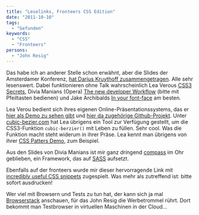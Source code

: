 ```yaml
---
title: "Leselinks, Fronteers CSS Edition"
date: "2011-10-10"
tags:
  - "Gefunden"
keywords:
  - "CSS"
  - "Fronteers"
persons:
  - "John Resig"
---
```


Das habe ich an anderer Stelle schon erwähnt, aber die Slides der Amsterdamer Konferenz, [hat Darius Kruythoff zusammengetragen](https://plus.google.com/105677183826826570300/posts/Ncc2XTzLiry). Alle sehr lesenswert. Dabei funktionieren ohne Talk wahrscheinlich Lea Verous [CSS3 Secrets](http://www.slideshare.net/LeaVerou/css3-secrets-10-things-you-might-not-know-about-css3), Divia Manians (Opera) [The new developer Workflow](http://nimbu.in/fronteers/#intro) (bitte mit Pfeiltasten bedienen) und Jake Archibalds [In your font-face](http://speakerdeck.com/u/jaffathecake/p/in-your-font-face) am besten.

Lea Verou bedient sich ihres eigenen Online-Präsentationssystems, das er [hier als Demo zu sehen gibt](http://leaverou.me/csss/#intro) und [hier da zugehörige Github-Projekt](https://github.com/LeaVerou/CSSS). Unter [cubic-bezier.com](http://cubic-bezier.com/) hat Lea übrigens ein Tool zur Verfügung gestellt, um die CSS3-Funktion `cubic-berzier()` mit Leben zu füllen. Sehr cool. Was die Funktion macht steht widerum in ihrer Präse. Lea kennt man übrigens von ihrer [CSS Patters Demo](http://leaverou.me/css3patterns/), zum Beispiel.

Aus den Slides von Divia Manians ist mir ganz dringend [compass](http://compass-style.org/) im Ohr geblieben, ein Framework, das auf [SASS](http://sass-lang.com/) aufsetzt.

Ebenfalls auf der fronteers wurde mir dieser hervorragende Link mit [incredibly useful CSS snippets](http://webexpedition18.com/articles/useful-css-snippets/) zugespielt. Was mehr als zutreffend ist: bitte sofort ausdrucken!

Wer viel mit Browsern und Tests zu tun hat, der kann sich ja mal [Browserstack](http://www.browserstack.com/) anschauen, für das John Resig die Werbetrommel rührt. Dort bekommt man Testbrowser in virtuellen Maschinen in der Cloud…
